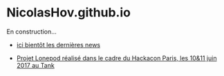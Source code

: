 # NicolasHov.github.io

En construction...

* [ici bientôt les dernières news]()

* [Projet Lonepod réalisé dans le cadre du Hackacon Paris, les 10&11 juin 2017 au Tank](https://github.com/NicolasHov/lonepod)
